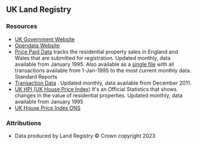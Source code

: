 ## UK Land Registry


### Resources
- [UK Government Website](https://www.gov.uk/government/organisations/land-registry) 
- [Opendata Website](https://data.gov.uk/publisher/land-registry)
- [Price Paid Data](https://www.gov.uk/government/collections/price-paid-data) tracks the residential property sales in England and Wales that are submitted for registration. Updated monthly, data available from January 1995. Also available as a [single file](http://prod.publicdata.landregistry.gov.uk.s3-website-eu-west-1.amazonaws.com/pp-complete.csv) with all transactions available from 1-Jan-1995 to the most current monthly data. Standard Reports
- [Transaction Data](https://data.gov.uk/dataset/monthly-land-registry-property-transaction-data) . Updated monthly, data available from December 2011.
- [UK HPI (UK House Price Index)](http://www.gov.uk/government/collections/uk-house-price-index-reports) It's an Official Statistics that shows changes in the value of residential properties. Updated monthly, data available from January 1995
- [UK House Price Index ONS](https://www.ons.gov.uk/economy/inflationandpriceindices/bulletins/housepriceindex/previousReleases)


### Attributions
- Data produced by Land Registry © Crown copyright 2023
